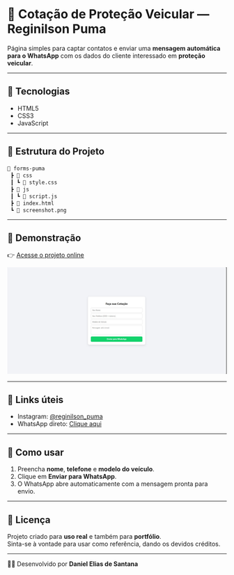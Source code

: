 # 🚗 Cotação de Proteção Veicular — Reginilson Puma

Página simples para captar contatos e enviar uma **mensagem automática para o WhatsApp** com os dados do cliente interessado em **proteção veicular**.

---

## 🚀 Tecnologias
- HTML5
- CSS3
- JavaScript

---

## 📂 Estrutura do Projeto
```
📁 forms-puma
 ┣ 📂 css
 ┃ ┗ 📜 style.css
 ┣ 📂 js
 ┃ ┗ 📜 script.js
 ┣ 📜 index.html
 ┗ 📸 screenshot.png
```

---

## 📸 Demonstração
👉 [Acesse o projeto online](https://forms-puma.vercel.app/)

![Screenshot do projeto](screenshot.png)

---

## 🔗 Links úteis
- Instagram: [@reginilson_puma](https://instagram.com/reginilson_puma)  
- WhatsApp direto: [Clique aqui](https://wa.me/558195028678)

---

## 🧭 Como usar
1. Preencha **nome**, **telefone** e **modelo do veículo**.  
2. Clique em **Enviar para WhatsApp**.  
3. O WhatsApp abre automaticamente com a mensagem pronta para envio.  

---

## 📜 Licença
Projeto criado para **uso real** e também para **portfólio**.  
Sinta-se à vontade para usar como referência, dando os devidos créditos.  

---

👨‍💻 Desenvolvido por **Daniel Elias de Santana**
